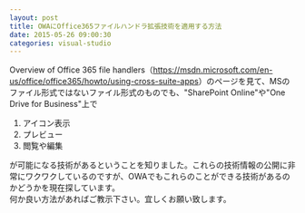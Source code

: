 ```yaml
---
layout: post
title: OWAにOffice365ファイルハンドラ拡張技術を適用する方法
date: 2015-05-26 09:00:30
categories: visual-studio
---
```

<!-- {% raw %} -->
<p>Overview of Office 365 file handlers（<a href="https://msdn.microsoft.com/en-us/office/office365/howto/using-cross-suite-apps" rel="nofollow">https://msdn.microsoft.com/en-us/office/office365/howto/using-cross-suite-apps</a>）のページを見て、MSのファイル形式ではないファイル形式のものでも、"SharePoint Online"や"One Drive for Business"上で</p>

<ol>
<li>アイコン表示</li>
<li>プレビュー</li>
<li>閲覧や編集</li>
</ol>

<p>が可能になる技術があるということを知りました。これらの技術情報の公開に非常にワクワクしているのですが、OWAでもこれらのことができる技術があるのかどうかを現在探しています。<br>
何か良い方法があればご教示下さい。宜しくお願い致します。</p>
<!-- {% endraw %} -->
